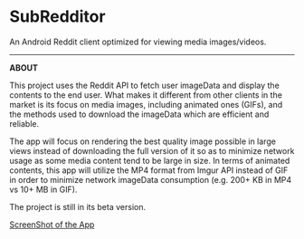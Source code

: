 # SubRedditor

An Android Reddit client optimized for viewing media images/videos.

-----------------------------------------

**ABOUT**

This project uses the Reddit API to fetch user imageData and display the contents to the end user. What makes it different from other clients in the market is its focus on media images, including animated ones (GIFs), and the methods used to download the imageData which are efficient and reliable.

The app will focus on rendering the best quality image possible in large views instead of downloading the full version of it so as to minimize network usage as some media content tend to be large in size. In terms of animated contents, this app will utilize the MP4 format from Imgur API instead of GIF in order to minimize network imageData consumption (e.g. 200+ KB in MP4 vs 10+ MB in GIF).

The project is still in its beta version.

[ScreenShot of the App](http://i.imgur.com/8HJNsBQ.gifv)

